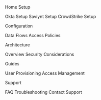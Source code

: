 Home
Setup

Okta Setup
Saviynt Setup
CrowdStrike Setup


Configuration

Data Flows
Access Policies


Architecture

Overview
Security Considerations


Guides

User Provisioning
Access Management


Support

FAQ
Troubleshooting
Contact Support
